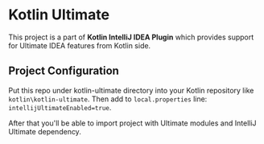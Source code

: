 # Kotlin Ultimate

This project is a part of **Kotlin IntelliJ IDEA Plugin** 
which provides support for Ultimate IDEA features from Kotlin side.  

## Project Configuration

Put this repo under kotlin-ultimate directory into your Kotlin repository like 
`kotlin\kotlin-ultimate`. Then add to `local.properties` line:
```intellijUltimateEnabled=true```.

After that you'll be able to import project with Ultimate modules and IntelliJ Ultimate dependency.
 